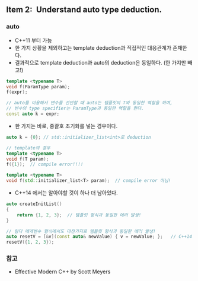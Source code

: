 ## Item 2: Understand auto type deduction.

### auto
* C++11 부터 가능
* 한 가지 상황을 제외하고는 template deduction과 직접적인 대응관계가 존재한다.
* 결과적으로 template deduction과 auto의 deduction은 동일하다. (한 가지만 빼고!)
```C++
template <typename T>
void f(ParamType param);
f(expr);

// auto를 이용해서 변수를 선언할 때 auto는 템플릿의 T와 동일한 역할을 하며,
// 변수의 type specifier는 ParamType과 동일한 역할을 한다.
const auto k = expr;
```

* 한 가지는 바로, 중괄호 초기화를 넣는 경우이다.
```C++
auto k = {0}; // std::initializer_list<int>로 deduction

// template의 경우
template <typename T>
void f(T param);
f({1});  // compile error!!!!

template <typename T>
void f(std::initializer_list<T> param);  // compile error 아님!
```

* C++14 에서는 알아야할 것이 하나 더 남아있다.
```C++
auto createInitList()
{
    return {1, 2, 3};  // 템플릿 형식과 동일한 에러 발생!
}

// 람다 메개변수 형식에서도 마찬가지로 템플릿 형식과 동일한 에러 발생!
auto resetV = [&v](const auto& newValue) { v = newValue; };   // C++14
resetV({1, 2, 3});
```

### 참고
* Effective Modern C++ by Scott Meyers


